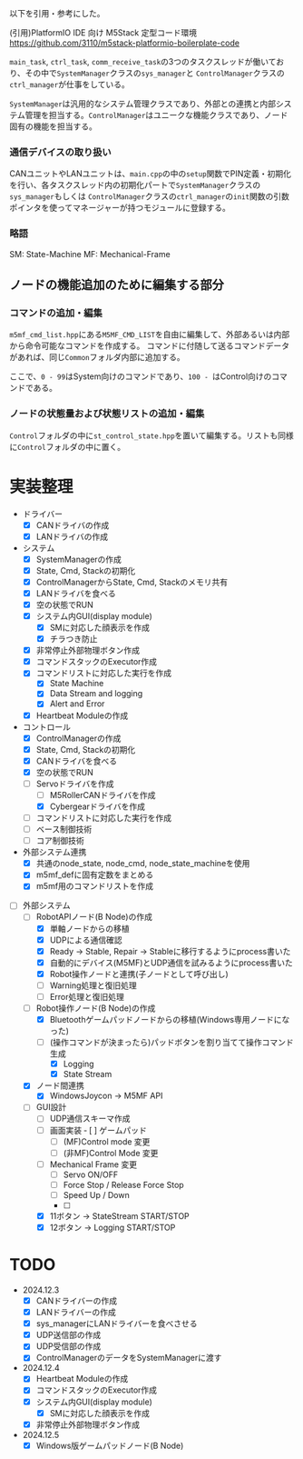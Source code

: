 

以下を引用・参考にした。

(引用)PlatformIO IDE 向け M5Stack 定型コード環境
https://github.com/3110/m5stack-platformio-boilerplate-code





`main_task`, `ctrl_task`, `comm_receive_task`の3つのタスクスレッドが働いており、その中で`SystemManager`クラスの`sys_manager`と
`ControlManager`クラスの`ctrl_manager`が仕事をしている。

`SystemManager`は汎用的なシステム管理クラスであり、外部との連携と内部システム管理を担当する。`ControlManager`はユニークな機能クラスであり、ノード固有の機能を担当する。

### 通信デバイスの取り扱い

CANユニットやLANユニットは、`main.cpp`の中の`setup`関数でPIN定義・初期化を行い、各タスクスレッド内の初期化パートで`SystemManager`クラスの`sys_manager`もしくは
`ControlManager`クラスの`ctrl_manager`の`init`関数の引数ポインタを使ってマネージャーが持つモジュールに登録する。

### 略語

SM: State-Machine
MF: Mechanical-Frame

## ノードの機能追加のために編集する部分

### コマンドの追加・編集

`m5mf_cmd_list.hpp`にある`M5MF_CMD_LIST`を自由に編集して、外部あるいは内部から命令可能なコマンドを作成する。
コマンドに付随して送るコマンドデータがあれば、同じ`Common`フォルダ内部に追加する。

ここで、`0 - 99`はSystem向けのコマンドであり、`100 - `はControl向けのコマンドである。

### ノードの状態量および状態リストの追加・編集

`Control`フォルダの中に`st_control_state.hpp`を置いて編集する。リストも同様に`Control`フォルダの中に置く。

# 実装整理

- ドライバー
  - [x] CANドライバの作成
  - [x] LANドライバの作成
- システム
  - [x] SystemManagerの作成
  - [x] State, Cmd, Stackの初期化
  - [x] ControlManagerからState, Cmd, Stackのメモリ共有
  - [x] LANドライバを食べる
  - [x] 空の状態でRUN
  - [x] システム内GUI(display module)
    - [x] SMに対応した顔表示を作成
    - [x] チラつき防止
  - [x] 非常停止外部物理ボタン作成
  - [x] コマンドスタックのExecutor作成
  - [x] コマンドリストに対応した実行を作成
    - [x] State Machine
    - [x] Data Stream and logging
    - [x] Alert and Error
  - [x] Heartbeat Moduleの作成
- コントロール
  - [x] ControlManagerの作成
  - [x] State, Cmd, Stackの初期化
  - [x] CANドライバを食べる
  - [x] 空の状態でRUN
  - [ ] Servoドライバを作成
    - [ ] M5RollerCANドライバを作成
    - [x] Cybergearドライバを作成
  - [ ] コマンドリストに対応した実行を作成
  - [ ] ベース制御技術
  - [ ] コア制御技術
- 外部システム連携
  - [x] 共通のnode_state, node_cmd, node_state_machineを使用
  - [x] m5mf_defに固有定数をまとめる
  - [x] m5mf用のコマンドリストを作成
- [ ] 外部システム
  - [ ] RobotAPIノード(B Node)の作成
    - [x] 単軸ノードからの移植
    - [x] UDPによる通信確認
    - [x] Ready -> Stable, Repair -> Stableに移行するようにprocess書いた
    - [x] 自動的にデバイス(M5MF)とUDP通信を試みるようにprocess書いた
    - [x] Robot操作ノードと連携(子ノードとして呼び出し)
    - [ ] Warning処理と復旧処理
    - [ ] Error処理と復旧処理
  - [ ] Robot操作ノード(B Node)の作成
    - [x] Bluetoothゲームパッドノードからの移植(Windows専用ノードになった)
    - [ ] (操作コマンドが決まったら)パッドボタンを割り当てて操作コマンド生成
      - [x] Logging
      - [x] State Stream
  - [x] ノード間連携
    - [x] WindowsJoycon -> M5MF API
  - [ ] GUI設計
    - [ ] UDP通信スキーマ作成
    - [ ] 画面実装
	‐ [ ] ゲームパッド
		- [ ] (MF)Control mode 変更
		- [ ] (非MF)Control Mode 変更
    - [ ] Mechanical Frame 変更
		- [ ] Servo ON/OFF
		- [ ] Force Stop / Release Force Stop
		- [ ] Speed Up / Down
		- [ ] 
    - [x] 11ボタン -> StateStream START/STOP
    - [x] 12ボタン -> Logging START/STOP

# TODO
- 2024.12.3
  - [x] CANドライバーの作成
  - [x] LANドライバーの作成
  - [x] sys_managerにLANドライバーを食べさせる
  - [x] UDP送信部の作成
  - [x] UDP受信部の作成
  - [x] ControlManagerのデータをSystemManagerに渡す
- 2024.12.4
  - [x] Heartbeat Moduleの作成
  - [x] コマンドスタックのExecutor作成
  - [x] システム内GUI(display module)
    - [x] SMに対応した顔表示を作成
  - [x] 非常停止外部物理ボタン作成
- 2024.12.5
  - [x] Windows版ゲームパッドノード(B Node)